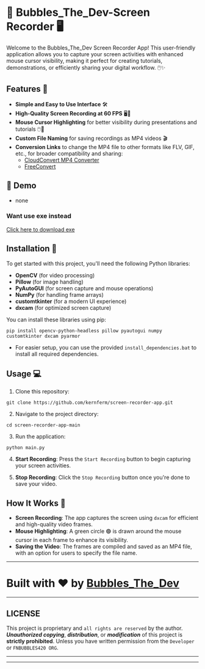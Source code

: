 # 🎥 Bubbles_The_Dev-Screen Recorder 🖥️

Welcome to the Bubbles_The_Dev Screen Recorder App! This user-friendly application allows you to capture your screen activities with enhanced mouse cursor visibility, making it perfect for creating tutorials, demonstrations, or efficiently sharing your digital workflow. 🖱️✨

## Features 🚀

- **Simple and Easy to Use Interface** 🛠️
- **High-Quality Screen Recording at 60 FPS** 🖥️💨
- **Mouse Cursor Highlighting** for better visibility during presentations and tutorials 🖱️👀
- **Custom File Naming** for saving recordings as MP4 videos 🎬
- **Conversion Links** to change the MP4 file to other formats like FLV, GIF, etc., for broader compatibility and sharing:
  - [CloudConvert MP4 Converter](https://cloudconvert.com/mp4-converter)
  - [FreeConvert](https://www.freeconvert.com/)

## 🚀 Demo

- none

### Want use exe instead
[Click here to download exe](https://github.com/KernFerm/screen-recorder-app/releases/tag/bubbles-the-dev-screen-recorder-exe)

## Installation 🔧

To get started with this project, you'll need the following Python libraries:

- **OpenCV** (for video processing)
- **Pillow** (for image handling)
- **PyAutoGUI** (for screen capture and mouse operations)
- **NumPy** (for handling frame arrays)
- **customtkinter** (for a modern UI experience)
- **dxcam** (for optimized screen capture)

You can install these libraries using pip:

```
pip install opencv-python-headless pillow pyautogui numpy customtkinter dxcam pyarmor
```


- For easier setup, you can use the provided `install_dependencies.bat` to install all required dependencies.

## Usage 💻

1. Clone this repository:

```
git clone https://github.com/kernferm/screen-recorder-app.git
```

2. Navigate to the project directory:

```
cd screen-recorder-app-main
```

3. Run the application:

```
python main.py
```

4. **Start Recording**: Press the `Start Recording` button to begin capturing your screen activities.

5. **Stop Recording**: Click the `Stop Recording` button once you're done to save your video.

## How It Works 🧐

- **Screen Recording**: The app captures the screen using `dxcam` for efficient and high-quality video frames.
- **Mouse Highlighting**: A green circle 🟢 is drawn around the mouse cursor in each frame to enhance its visibility.
- **Saving the Video**: The frames are compiled and saved as an MP4 file, with an option for users to specify the file name.

---

# Built with ❤️ by [Bubbles_The_Dev](https://github.com/kernferm)

---

## LICENSE

This project is proprietary and `all rights are reserved` by the author. 
***Unauthorized copying***, ***distribution***, or ***modification*** of this project is **strictly prohibited**. 
Unless you have written permission from the `Developer` or `FNBUBBLES420 ORG`.

---
---
